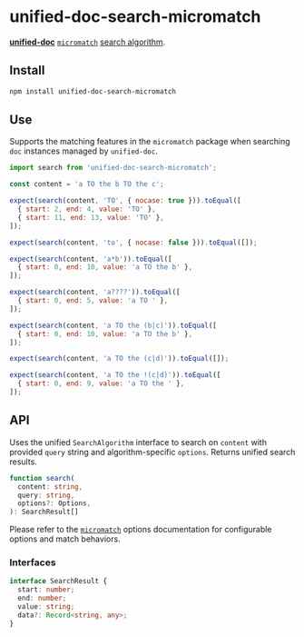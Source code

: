 # unified-doc-search-micromatch

[**unified-doc**][unified-doc] [`micromatch`][micromatch] [search algorithm][search-algorithm].

## Install

```sh
npm install unified-doc-search-micromatch
```

## Use

Supports the matching features in the `micromatch` package when searching `doc` instances managed by `unified-doc`.

```js
import search from 'unified-doc-search-micromatch';

const content = 'a TO the b TO the c';

expect(search(content, 'TO', { nocase: true })).toEqual([
  { start: 2, end: 4, value: 'TO' },
  { start: 11, end: 13, value: 'TO' },
]);

expect(search(content, 'to', { nocase: false })).toEqual([]);

expect(search(content, 'a*b')).toEqual([
  { start: 0, end: 10, value: 'a TO the b' },
]);

expect(search(content, 'a????')).toEqual([
  { start: 0, end: 5, value: 'a TO ' },
]);

expect(search(content, 'a TO the (b|c)')).toEqual([
  { start: 0, end: 10, value: 'a TO the b' },
]);

expect(search(content, 'a TO the (c|d)')).toEqual([]);

expect(search(content, 'a TO the !(c|d)')).toEqual([
  { start: 0, end: 9, value: 'a TO the ' },
]);

```

## API

Uses the unified `SearchAlgorithm` interface to search on `content` with provided `query` string and algorithm-specific `options`.  Returns unified search results.

```ts
function search(
  content: string,
  query: string,
  options?: Options,
): SearchResult[]
```

Please refer to the [`micromatch`][micromatch] options documentation for configurable options and match behaviors.

### Interfaces

```ts
interface SearchResult {
  start: number;
  end: number;
  value: string;
  data?: Record<string, any>;
}
```

<!-- Links -->
[micromatch]: https://github.com/micromatch/micromatch
[unified-doc]: https://github.com/unified-doc/unified-doc
[search-algorithm]: https://github.com/unified-doc/unified-doc/blob/main/spec.md#search-algorithm
